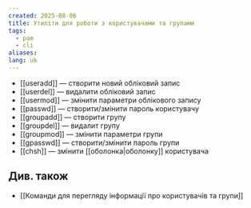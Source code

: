 ```yaml
---
created: 2025-08-06
title: Утиліти для роботи з користувачами та групами
tags:
  - pam
  - cli
aliases: 
lang: uk
---
```


- [[useradd]] — створити новий обліковий запис
- [[userdel]] — видалити обліковий запис
- [[usermod]] — змінити параметри облікового запису
- [[passwd]] — створити/змінити пароль користувачу
- [[groupadd]] — створити групу
- [[groupdel]] — видалит групу
- [[groupmod]] — змінити параметри групи
- [[gpasswd]] — створити/змінити пароль групи
- [[chsh]] — змінити [[оболонка|оболонку]] користувача

## Див. також

- [[Команди для перегляду інформації про користувачів та групи]]